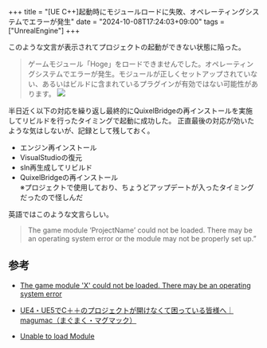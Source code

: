 +++
title = "[UE C++]起動時にモジュールロードに失敗、オペレーティングシステムでエラーが発生"
date = "2024-10-08T17:24:03+09:00"
tags = ["UnrealEngine"]
+++

このような文言が表示されてプロジェクトの起動ができない状態に陥った。

> ゲームモジュール「Hoge」をロードできませんでした。オペレーティングシステムでエラーが発生。モジュールが正しくセットアップされていない、あるいはビルドに含まれているプラグインが有効ではない可能性があります。
![](img/2024-10-08-17-25-49.png)

半日近く以下の対応を繰り返し最終的にQuixelBridgeの再インストールを実施してリビルドを行ったタイミングで起動に成功した。
正直最後の対応が効いたような気はしないが、記録として残しておく。

- エンジン再インストール
- VisualStudioの復元
- sln再生成してリビルド
- QuixelBridgeの再インストール  
    ※プロジェクトで使用しており、ちょうどアップデートが入ったタイミングだったので怪しんだ

英語ではこのような文言らしい。

> The game module ‘ProjectName’ could not be loaded. There may be an operating system error or the module may not be properly set up.”

## 参考

- [The game module 'X' could not be loaded. There may be an operating system error](https://stackoverflow.com/questions/77348549/the-game-module-x-could-not-be-loaded-there-may-be-an-operating-system-error)

- [UE4・UE5でC＋＋のプロジェクトが開けなくて困っている皆様へ｜magumac（まぐまく・マグマック）](https://note.com/world_of_magumac/n/n5e7578050119)

- [Unable to load Module](https://forums.unrealengine.com/t/unable-to-load-module/330343)
